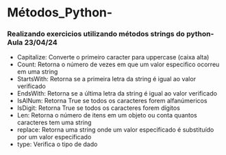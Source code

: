 # Métodos_Python-
<h3>Realizando exercicios utilizando métodos strings do python- Aula 23/04/24</h3>

- Capitalize: Converte o primeiro caracter para uppercase (caixa alta)
- Count: Retorna o número de vezes em que um valor especifico ocorreu em uma string
- StartsWith: Retorna se a primeira letra da string é igual ao valor verificado
- EndsWith: Retorna se a última letra da string é igual ao valor verificado
- IsAlNum: Retorna True se todos os caracteres forem alfanúmericos
- IsDigit: Retorna True se todos os caracteres forem dígitos
- Len: Retorna o número de itens em um objeto ou conta quantos caracteres tem uma string
- replace: Retorna uma string onde um valor especificado é substituído por um valor especificado
- type: Verifica o tipo de dado
